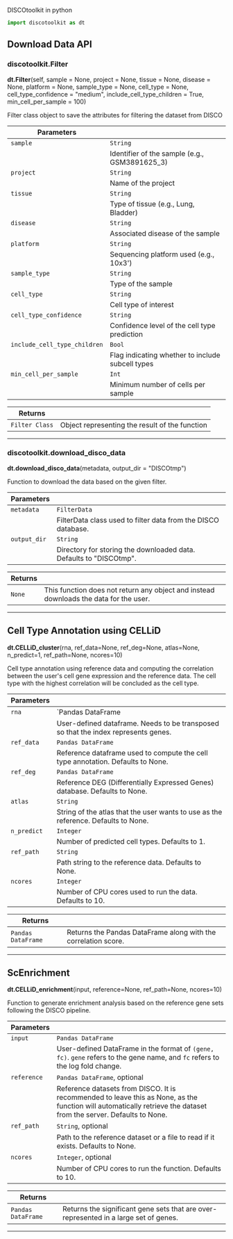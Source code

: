 DISCOtoolkit in python

``` py
import discotoolkit as dt
```

## Download Data API
### discotoolkit.Filter

<div class="coding-font">
<span style="font-weight: bold">dt.Filter</span><span class="parameter-font">(self, sample = None, project = None, tissue = None, disease = None, platform = None, sample_type = None, cell_type = None, cell_type_confidence = "medium", include_cell_type_children = True, min_cell_per_sample = 100)</span>
</div>

Filter class object to save the attributes for filtering the dataset from DISCO

| Parameters                              |                                                     |
| -------------------------------------- | --------------------------------------------------- |
| `sample`                               | `String`                                            |
|                                        | Identifier of the sample (e.g., GSM3891625_3)        |
| `project`                              | `String`                                            |
|                                        | Name of the project                                  |
| `tissue`                               | `String`                                            |
|                                        | Type of tissue (e.g., Lung, Bladder)                  |
| `disease`                              | `String`                                            |
|                                        | Associated disease of the sample                      |
| `platform`                             | `String`                                            |
|                                        | Sequencing platform used (e.g., 10x3')                |
| `sample_type`                          | `String`                                            |
|                                        | Type of the sample                                   |
| `cell_type`                            | `String`                                            |
|                                        | Cell type of interest                                |
| `cell_type_confidence`                 | `String`                                            |
|                                        | Confidence level of the cell type prediction          |
| `include_cell_type_children`            | `Bool`                                              |
|                                        | Flag indicating whether to include subcell types      |
| `min_cell_per_sample`                  | `Int`                                               |
|                                        | Minimum number of cells per sample                    |

| Returns                                |                                                     |
| -------------------------------------- | --------------------------------------------------- |
| `Filter Class`                         | Object representing the result of the function      |

<!-- Separator Line or Section Divider -->
<hr>

### discotoolkit.download_disco_data

<div class="coding-font">
<span style="font-weight: bold">dt.download_disco_data</span><span class="parameter-font">(metadata, output_dir = "DISCOtmp")</span>
</div>

Function to download the data based on the given filter.

| Parameters                             |                                                     |
| -------------------------------------- | --------------------------------------------------- |
| `metadata`                             | `FilterData`                                        |
|                                        | FilterData class used to filter data from the DISCO database. |
| `output_dir`                           | `String`                                            |
|                                        | Directory for storing the downloaded data. Defaults to "DISCOtmp". |

| Returns                                |                                                     |
| -------------------------------------- | --------------------------------------------------- |
| `None`                                 | This function does not return any object and instead downloads the data for the user. |

<!-- Separator Line or Section Divider -->
<hr>

## Cell Type Annotation using CELLiD

<div class="coding-font">
<span style="font-weight: bold">dt.CELLiD_cluster</span><span class="parameter-font">(rna, ref_data=None, ref_deg=None, atlas=None, n_predict=1, ref_path=None, ncores=10)</span>
</div>

Cell type annotation using reference data and computing the correlation between the user's cell gene expression and the reference data. The cell type with the highest correlation will be concluded as the cell type.

| Parameters                             |                                                     |
| -------------------------------------- | --------------------------------------------------- |
| `rna`                                  | `Pandas DataFrame | Numpy array`                  |
|                                        | User-defined dataframe. Needs to be transposed so that the index represents genes. |
| `ref_data`                             | `Pandas DataFrame`                                  |
|                                        | Reference dataframe used to compute the cell type annotation. Defaults to None. |
| `ref_deg`                              | `Pandas DataFrame`                                  |
|                                        | Reference DEG (Differentially Expressed Genes) database. Defaults to None. |
| `atlas`                                | `String`                                            |
|                                        | String of the atlas that the user wants to use as the reference. Defaults to None. |
| `n_predict`                            | `Integer`                                           |
|                                        | Number of predicted cell types. Defaults to 1. |
| `ref_path`                             | `String`                                            |
|                                        | Path string to the reference data. Defaults to None. |
| `ncores`                               | `Integer`                                           |
|                                        | Number of CPU cores used to run the data. Defaults to 10. |

| Returns                                |                                                     |
| -------------------------------------- | --------------------------------------------------- |
| `Pandas DataFrame`                     | Returns the Pandas DataFrame along with the correlation score. |

<!-- Separator Line or Section Divider -->
<hr>

## ScEnrichment

<div class="coding-font">
<span style="font-weight: bold">dt.CELLiD_enrichment</span><span class="parameter-font">(input, reference=None, ref_path=None, ncores=10)</span>
</div>

Function to generate enrichment analysis based on the reference gene sets following the DISCO pipeline.

| Parameters                             |                                                     |
| -------------------------------------- | --------------------------------------------------- |
| `input`                                | `Pandas DataFrame`                                  |
|                                        | User-defined DataFrame in the format of `(gene, fc)`. `gene` refers to the gene name, and `fc` refers to the log fold change. |
| `reference`                            | `Pandas DataFrame`, optional                        |
|                                        | Reference datasets from DISCO. It is recommended to leave this as None, as the function will automatically retrieve the dataset from the server. Defaults to None. |
| `ref_path`                             | `String`, optional                                  |
|                                        | Path to the reference dataset or a file to read if it exists. Defaults to None. |
| `ncores`                               | `Integer`, optional                                 |
|                                        | Number of CPU cores to run the function. Defaults to 10. |

| Returns                                |                                                     |
| -------------------------------------- | --------------------------------------------------- |
| `Pandas DataFrame`                     | Returns the significant gene sets that are over-represented in a large set of genes. |


<!-- Separator Line or Section Divider -->
<hr>